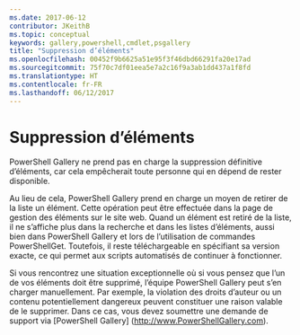 ```yaml
---
ms.date: 2017-06-12
contributor: JKeithB
ms.topic: conceptual
keywords: gallery,powershell,cmdlet,psgallery
title: "Suppression d’éléments"
ms.openlocfilehash: 00452f9b6625a51e95f3f46dbd66291fa20e17ad
ms.sourcegitcommit: 75f70c7df01eea5e7a2c16f9a3ab1dd437a1f8fd
ms.translationtype: HT
ms.contentlocale: fr-FR
ms.lasthandoff: 06/12/2017
---
```

# <a name="deleting-items"></a>Suppression d’éléments

PowerShell Gallery ne prend pas en charge la suppression définitive d’éléments, car cela empêcherait toute personne qui en dépend de rester disponible.

Au lieu de cela, PowerShell Gallery prend en charge un moyen de retirer de la liste un élément. Cette opération peut être effectuée dans la page de gestion des éléments sur le site web. Quand un élément est retiré de la liste, il ne s’affiche plus dans la recherche et dans les listes d’éléments, aussi bien dans PowerShell Gallery et lors de l’utilisation de commandes PowerShellGet. Toutefois, il reste téléchargeable en spécifiant sa version exacte, ce qui permet aux scripts automatisés de continuer à fonctionner.

Si vous rencontrez une situation exceptionnelle où si vous pensez que l’un de vos éléments doit être supprimé, l’équipe PowerShell Gallery peut s’en charger manuellement. Par exemple, la violation des droits d’auteur ou un contenu potentiellement dangereux peuvent constituer une raison valable de le supprimer. Dans ce cas, vous devez soumettre une demande de support via [PowerShell Gallery] (http://www.PowerShellGallery.com).

